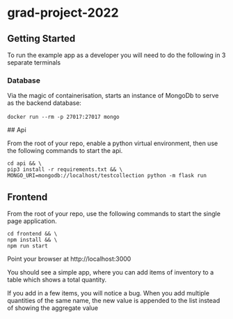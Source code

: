# grad-project-2022

## Getting Started

To run the example app as a developer you will need to do the following in 3 separate terminals​
​
### Database
Via the magic of containerisation, starts an instance of MongoDb to serve as the backend database:​

`docker run --rm -p 27017:27017 mongo`​

​## Api

From the root of your repo, enable a python virtual environment, then use the following commands to start the api.

```
cd api && \
pip3 install -r requirements.txt && \
MONGO_URI=mongodb://localhost/testcollection python -m flask run
```

## Frontend
From the root of your repo, use the following commands to start the single page application.

```
cd frontend && \
npm install && \
npm run start
```


Point your browser at http://localhost:3000

You should see a simple app, where you can add items of inventory to a table which shows a total quantity.

If you add in a few items, you will notice a bug. When you add multiple quantities of the same name, the new value is appended to the list instead of showing the aggregate value

